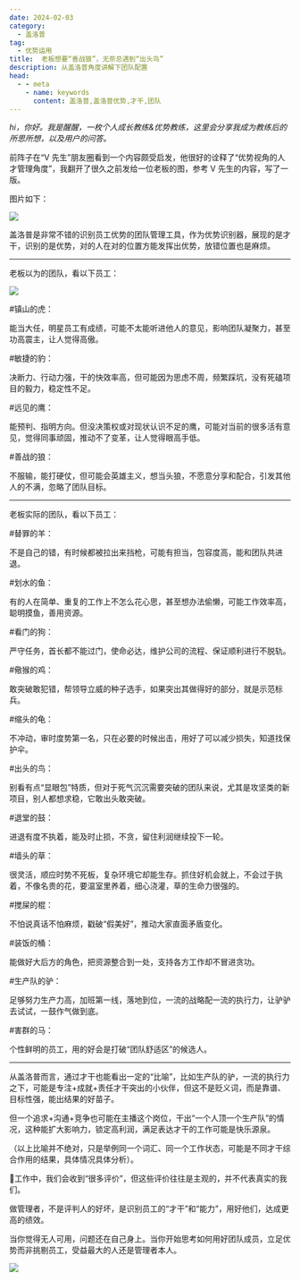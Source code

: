 ```yaml
---
date: 2024-02-03
category:
  - 盖洛普
tag:
  - 优势运用
title:  老板想要“善战狼”，无奈总遇到“出头鸟”
description: 从盖洛普角度讲解下团队配置
head:
  - - meta
    - name: keywords
      content: 盖洛普,盖洛普优势,才干,团队
---
```


*hi，你好。我是醒醒，一枚个人成长教练&优势教练，这里会分享我成为教练后的所思所想，以及用户的问答。*

前阵子在“V 先生”朋友圈看到一个内容颇受启发，他很好的诠释了“优势视角的人才管理角度”，我翻开了很久之前发给一位老板的图，参考 V 先生的内容，写了一版。

图片如下：

![](https://vip.helloimg.com/i/2024/03/02/65e2e403d2f87.jpeg)

盖洛普是非常不错的识别员工优势的团队管理工具，作为优势识别器，展现的是才干，识别的是优势，对的人在对的位置方能发挥出优势，放错位置也是麻烦。

---

老板以为的团队，看以下员工：

![](https://vip.helloimg.com/i/2024/03/02/65e2e40392e59.jpeg)

#镇山的虎：

能当大任，明星员工有成绩，可能不太能听进他人的意见，影响团队凝聚力，甚至功高震主，让人觉得高傲。

#敏捷的豹：

决断力、行动力强，干的快效率高，但可能因为思虑不周，频繁踩坑，没有死磕项目的毅力，稳定性不足。

#远见的鹰：

能预判、指明方向。但没决策权或对现状认识不足的鹰，可能对当前的很多活有意见，觉得同事顽固，推动不了变革，让人觉得眼高手低。

#善战的狼：

不服输，能打硬仗，但可能会英雄主义，想当头狼，不愿意分享和配合，引发其他人的不满，忽略了团队目标。

---

老板实际的团队，看以下员工：

#替罪的羊：

不是自己的错，有时候都被拉出来挡枪，可能有担当，包容度高，能和团队共进退。

#划水的鱼：

有的人在简单、重复的工作上不怎么花心思，甚至想办法偷懒，可能工作效率高，聪明摸鱼，善用资源。

#看门的狗：

严守任务，首长都不能过门，使命必达，维护公司的流程、保证顺利进行不脱轨。

#儆猴的鸡：

敢突破敢犯错，帮领导立威的种子选手，如果突出其做得好的部分，就是示范标兵。

#缩头的龟：

不冲动，审时度势第一名，只在必要的时候出击，用好了可以减少损失，知道找保护伞。

#出头的鸟：

别看有点“显眼包”特质，但对于死气沉沉需要突破的团队来说，尤其是攻坚类的新项目，别人都想求稳，它敢出头敢突破。

#退堂的鼓：

进退有度不执着，能及时止损，不贪，留住利润继续投下一轮。

#墙头的草：

很灵活，顺应时势不死板，复杂环境它却能生存。抓住好机会就上，不会过于执着，不像名贵的花，要温室里养着，细心浇灌，草的生命力很强的。

#搅屎的棍：

不怕说真话不怕麻烦，戳破“假美好”，推动大家直面矛盾变化。

#装饭的桶：

能做好大后方的角色，把资源整合到一处，支持各方工作却不冒进贪功。

#生产队的驴：

足够努力生产力高，加班第一线，落地到位，一流的战略配一流的执行力，让驴驴去试试，一鼓作气做到底。

#害群的马：

个性鲜明的员工，用的好会是打破“团队舒适区”的候选人。

---

从盖洛普而言，通过才干也能看出一定的“比喻”，比如生产队的驴，一流的执行力之下，可能是专注+成就+责任才干突出的小伙伴，但这不是贬义词，而是靠谱、目标性强，能出结果的好苗子。

但一个追求+沟通+竞争也可能在主播这个岗位，干出“一个人顶一个生产队”的情况，这种能扩大影响力，锁定高利润，满足表达才干的工作可能是快乐源泉。

（以上比喻并不绝对，只是举例同一个词汇、同一个工作状态，可能是不同才干综合作用的结果，具体情况具体分析）。

🤣工作中，我们会收到“很多评价”，但这些评价往往是主观的，并不代表真实的我们。

做管理者，不是评判人的好坏，是识别员工的“才干”和“能力”，用好他们，达成更高的绩效。

当你觉得无人可用，问题还在自己身上。当你开始思考如何用好团队成员，立足优势而非挑剔员工，受益最大的人还是管理者本人。

![](https://vip.helloimg.com/i/2024/03/02/65e2e40424dd1.png)